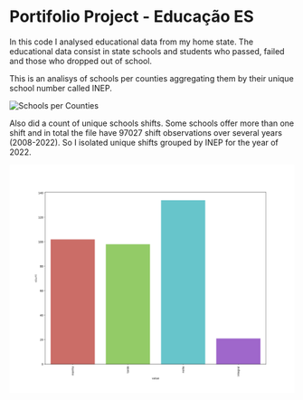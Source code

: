 # Portifolio Project - Educação ES

In this code I analysed educational data from my home state. The educational data consist in state schools and students who passed, failed and those who dropped out of school.

This is an analisys of schools per counties aggregating them by their unique school number called INEP.

![Schools per Counties](output/images/escolaxmunicipios.png)


Also did a count of unique schools shifts. Some schools offer more than one shift and in total the file have 97027 shift  observations over several years (2008-2022). So I isolated unique shifts grouped by INEP for the year of 2022.

![Turnos](output/images/turno.png)